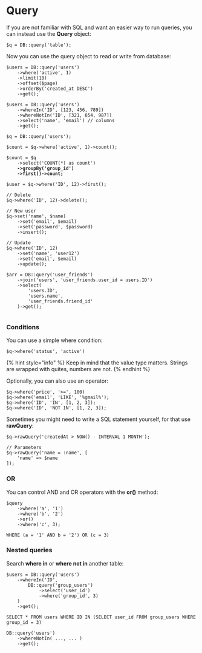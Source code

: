 # Query

If you are not familiar with SQL and want an easier way to run queries, you can instead use the **Query** object:

```
$q = DB::query('table');
```

Now you can use the query object to read or write from database:

<pre><code>$users = DB::query('users')
    ->where('active', 1)
    ->limit(10)
    ->offset($page)
    ->orderBy('created_at DESC')
    ->get();
    
$users = DB::query('users')
    ->whereIn('ID', [123, 456, 789])
    ->whereNotIn('ID', [321, 654, 987])
    ->select('name', 'email') // columns
    ->get();
    
$q = DB::query('users');
    
$count = $q->where('active', 1)->count();

$count = $q
    ->select('COUNT(*) as count')
<strong>    ->groupBy('group_id')
</strong><strong>    ->first()->count;
</strong>    
$user = $q->where('ID', 12)->first();

// Delete
$q->where('ID', 12)->delete();

// New user
$q->set('name', $name)
    ->set('email', $email)
    ->set('password', $password)
    ->insert();

// Update
$q->where('ID', 12)
    ->set('name', 'user12')
    ->set('email', $email)
    ->update();
    
$arr = DB::query('user_friends')
    ->join('users', 'user_friends.user_id = users.ID')
    ->select(
        'users.ID',
        'users.name',
        'user_friends.friend_id'
    )->get();
    </code></pre>

### Conditions

You can use a simple where condition:

```
$q->where('status', 'active')
```

{% hint style="info" %}
Keep in mind that the value type matters. Strings are wrapped with quites, numbers are not.
{% endhint %}

Optionally, you can also use an operator:

```
$q->where('price', '>=', 100)
$q->where('email', 'LIKE', '%gmail%');
$q->where('ID', 'IN', [1, 2, 3]);
$q->where('ID', 'NOT IN', [1, 2, 3]);
```

Sometimes you might need to write a SQL statement yourself, for that use **rawQuery**:

```
$q->rawQuery('createdAt > NOW() - INTERVAL 1 MONTH');

// Parameters
$q->rawQuery('name = :name', [
    'name' => $name
]);
```

### OR

You can control AND and OR operators with the **or()** method:

```
$query
    ->where('a', '1')
    ->where('b', '2')
    ->or()
    ->where('c', 3);
    
WHERE (a = '1' AND b = '2') OR (c = 3)
```

### Nested queries

Search **where in** or **where not in** another table:

```
$users = DB::query('users')
    ->whereIn('ID', 
        DB::query('group_users')
            ->select('user_id')
            ->where('group_id', 3)
    )
    ->get();
    
SELECT * FROM users WHERE ID IN (SELECT user_id FROM group_users WHERE group_id = 3)
```

```
DB::query('users')
    ->whereNotIn( ..., ... )
    ->get();
```
